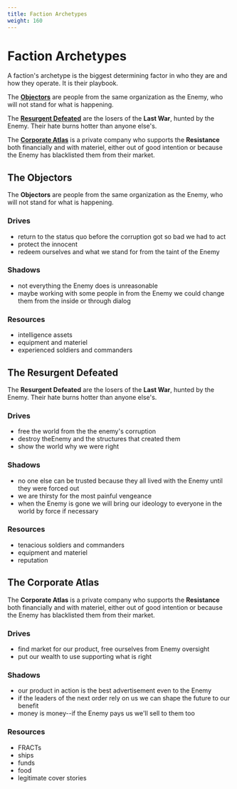 ```yaml
---
title: Faction Archetypes
weight: 160
---
```


# Faction Archetypes

A faction's archetype is the biggest determining factor in who they are and how
they operate. It is their playbook.

The [**Objectors**](/factions/archetypes/objectors/) are people from the same
organization as the Enemy, who will not stand for what is happening.

The [**Resurgent Defeated**](/factions/archetypes/resurgent-defeated/) are the
losers of the **Last War**, hunted by the Enemy. Their hate burns hotter than
anyone else's.

The [**Corporate Atlas**](/factions/archetypes/corporate-atlas/) is a private
company who supports the **Resistance** both financially and with materiel,
either out of good intention or because the Enemy has blacklisted them from
their market.

## The Objectors

The **Objectors** are people from the same organization as the Enemy, who will
not stand for what is happening.


### Drives

- return to the status quo before the corruption got so bad we had to act
- protect the innocent
- redeem ourselves and what we stand for from the taint of the Enemy


### Shadows

- not everything the Enemy does is unreasonable
- maybe working with some people in from the Enemy we could change them from the
  inside or through dialog

### Resources

- intelligence assets
- equipment and materiel
- experienced soldiers and commanders

## The Resurgent Defeated

The **Resurgent Defeated** are the losers of the **Last War**, hunted by the
Enemy. Their hate burns hotter than anyone else's.

### Drives

- free the world from the the enemy's corruption
- destroy theEnemy and the structures that created them
- show the world why we were right

### Shadows

- no one else can be trusted because they all lived with the Enemy until they
  were forced out
- we are thirsty for the most painful vengeance
- when the Enemy is gone we will bring our ideology to everyone in the world by
  force if necessary

### Resources

- tenacious soldiers and commanders
- equipment and materiel
- reputation

## The Corporate Atlas

The **Corporate Atlas** is a private company who supports the **Resistance**
both financially and with materiel, either out of good intention or because
the Enemy has blacklisted them from their market.

### Drives

- find market for our product, free ourselves from Enemy oversight
- put our wealth to use supporting what is right

### Shadows

- our product in action is the best advertisement even to the Enemy
- if the leaders of the next order rely on us we can shape the future to our
  benefit
- money is money--if the Enemy pays us we'll sell to them too

### Resources

- FRACTs
- ships
- funds
- food
- legitimate cover stories

